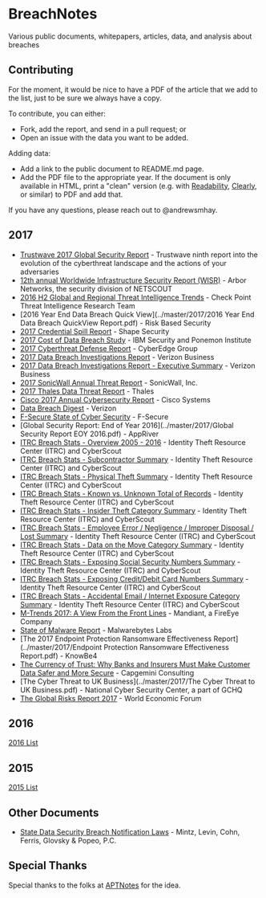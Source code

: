 # BreachNotes
Various public documents, whitepapers, articles, data, and analysis about breaches

## Contributing
For the moment, it would be nice to have a PDF of the article that we add to the list, just to be sure we always have a copy.

To contribute, you can either:
* Fork, add the report, and send in a pull request; or
* Open an issue with the data you want to be added.

Adding data:
* Add a link to the public document to README.md page.
* Add the PDF file to the appropriate year. If the document is only available in HTML, print a "clean" version (e.g. with [Readability](https://readability.com/), [Clearly](https://evernote.com/clearly/), or similar) to PDF and add that.

If you have any questions, please reach out to @andrewsmhay.

## 2017

* [Trustwave 2017 Global Security Report](../master/2017/2017%20Trustwave%20Global%20Security%20Report-FINAL-6-20-2017.pdf) - Trustwave ninth report into the evolution of the cyberthreat landscape and the actions of your adversaries
* [12th annual Worldwide Infrastructure Security Report (WISR)](../master/2017/12th_Worldwide_Infrastructure_Security_Report.pdf.pdf) - Arbor Networks, the security division of NETSCOUT
* [2016 H2 Global and Regional Threat Intelligence Trends](../master/2017/H2_SummaryRegions_Report_170213_A.cleaned.pdf) - Check Point Threat Intelligence Research Team
* [2016 Year End Data Breach Quick View](../master/2017/2016 Year End Data Breach QuickView Report.pdf) - Risk Based Security
* [2017 Credential Spill Report](../master/2017/Shape-2017-Credential-Spill-Report.pdf) - Shape Security
* [2017 Cost of Data Breach Study](../master/2017/SEL03130WWEN.PDF) - IBM Security and Ponemon Institute
* [2017 Cyberthreat Defense Report](../master/2017/CyberEdge-2017-CDR-report.pdf) - CyberEdge Group
* [2017 Data Breach Investigations Report](../master/2017/rp_DBIR_2017_Report_en_xg.pdf) - Verizon Business
* [2017 Data Breach Investigations Report - Executive Summary](../master/2017/rp_DBIR_2017_Report_execsummary_en_xg.pdf) - Verizon Business
* [2017 SonicWall Annual Threat Report](../master/2017/2017-sonicwall-annual-threat-report-white-paper-24934.pdf) - SonicWall, Inc.
* [2017 Thales Data Threat Report](../master/2017/Thales_2017_Data_Threat_Report-Global_Edition.pdf) - Thales
* [Cisco 2017 Annual Cybersecurity Report](../master/2017/Cisco_Annual_Cybersecurity_Report_2017.pdf) - Cisco Systems
* [Data Breach Digest](../master/2017/rp_data-breach-digest-2017-perspective-is-reality_xg_en.pdf) - Verizon
* [F-Secure State of Cyber Security](../master/2017/cyber-security-report-2017.pdf) - F-Secure
* [Global Security Report: End of Year 2016](../master/2017/Global Security Report EOY 2016.pdf) - AppRiver
* [ITRC Breach Stats - Overview 2005 - 2016](../master/2017/Overview2005-2016Final.pdf) - Identity Theft Resource Center (ITRC) and CyberScout
* [ITRC Breach Stats - Subcontractor Summary](../master/2017/ITRCBreachStatsSubcontractorSummary2016.pdf) - Identity Theft Resource Center (ITRC) and CyberScout
* [ITRC Breach Stats - Physical Theft Summary](../master/2017/ITRCBreachStatsPhysicalTheftSummary2016.pdf) - Identity Theft Resource Center (ITRC) and CyberScout
* [ITRC Breach Stats - Known vs. Unknown Total of Records](../master/2017/ITRCBreachStatsKnownvsUnknownRecordsSummary2016.pdf) - Identity Theft Resource Center (ITRC) and CyberScout
* [ITRC Breach Stats - Insider Theft Category Summary](../master/2017/ITRCBreachStatsInsiderTheftSummary2016.pdf) - Identity Theft Resource Center (ITRC) and CyberScout
* [ITRC Breach Stats - Employee Error / Negligence / Improper Disposal / Lost Summary](../master/2017/ITRCBreachStatsEmployeeErrorNegligenceSummary2016.pdf) - Identity Theft Resource Center (ITRC) and CyberScout
* [ITRC Breach Stats - Data on the Move Category Summary](../master/2017/ITRCBreachStatsDataOnTheMoveSummary2016.pdf) - Identity Theft Resource Center (ITRC) and CyberScout
* [ITRC Breach Stats - Exposing Social Security Numbers Summary](../master/2017/ITRCBreachStatsBreachExposingSSNSummary2016.pdf) - Identity Theft Resource Center (ITRC) and CyberScout
* [ITRC Breach Stats - Exposing Credit/Debit Card Numbers Summary](../master/2017/ITRCBreachStatsBreachExposingCC_DCSummary2016.pdf) - Identity Theft Resource Center (ITRC) and CyberScout
* [ITRC Breach Stats - Accidental Email / Internet Exposure Category Summary](../master/2017/ITRCBreachStatsAccidentalExposureSummary2016.pdf) - Identity Theft Resource Center (ITRC) and CyberScout
* [M-Trends 2017: A View From the Front Lines](../master/2017/RPT-M-Trends-2017.pdf) - Mandiant, a FireEye Company
* [State of Malware Report](../master/2017/stateofmalware.pdf) - Malwarebytes Labs
* [The 2017 Endpoint Protection Ransomware Effectiveness Report](../master/2017/Endpoint Protection Ransomware Effectiveness Report.pdf) - KnowBe4
* [The Currency of Trust: Why Banks and Insurers Must Make Customer Data Safer and More Secure](../master/2017/GRR17_Report_web.pdf) - Capgemini Consulting
* [The Cyber Threat to UK Business](../master/2017/The Cyber Threat to UK Business.pdf) - National Cyber Security Center, a part of GCHQ
* [The Global Risks Report 2017](../master/2017/GRR17_Report_web.pdf) - World Economic Forum

## 2016
[2016 List](https://github.com/andrewsmhay/BreachNotes/tree/master/2016/README.md)

## 2015
[2015 List](https://github.com/andrewsmhay/BreachNotes/tree/master/2015/README.md)

## Other Documents
* [State Data Security Breach Notification Laws](../master/2016/state_data_breach_matrix_Sep_2016.pdf) - Mintz, Levin, Cohn, Ferris, Glovsky & Popeo, P.C.

## Special Thanks
Special thanks to the folks at [APTNotes](https://github.com/kbandla/APTnotes) for the idea.
